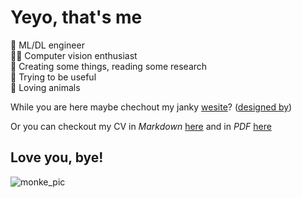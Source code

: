 # Yeyo, that's me

🦜 ML/DL engineer  
👨‍🔬 Computer vision enthusiast  
🦕 Creating some things, reading some research  
🐬 Trying to be useful  
🍕 Loving animals  

While you are here maybe chechout my janky [wesite](https://empyempt.github.io/Portfolio/#/)? ([designed by](https://t.me/ifindivy))

Or you can checkout my CV in *Markdown* [here](./resume.md) and in *PDF* [here](./Ilya_Eliseev_Machine_learning_CV.pdf)

## Love you, bye!

![monke_pic](monke.webp)
